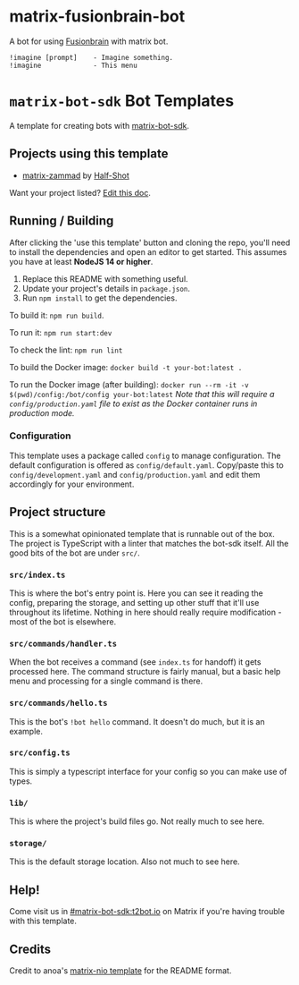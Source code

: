 # matrix-fusionbrain-bot

A bot for using [Fusionbrain](https://fusionbrain.ai/) with matrix bot.

```
!imagine [prompt]    - Imagine something.
!imagine             - This menu
```

# `matrix-bot-sdk` Bot Templates

A template for creating bots with [matrix-bot-sdk](https://www.npmjs.com/package/matrix-bot-sdk).

## Projects using this template

- [matrix-zammad](https://github.com/Half-Shot/matrix-zammad) by [Half-Shot](https://github.com/Half-Shot)

Want your project listed? [Edit this doc](https://github.com/turt2live/matrix-bot-sdk-bot-template/edit/master/README.md).

## Running / Building

After clicking the 'use this template' button and cloning the repo, you'll need to install the dependencies
and open an editor to get started. This assumes you have at least **NodeJS 14 or higher**.

1. Replace this README with something useful.
2. Update your project's details in `package.json`.
3. Run `npm install` to get the dependencies.

To build it: `npm run build`.

To run it: `npm run start:dev`

To check the lint: `npm run lint`

To build the Docker image: `docker build -t your-bot:latest .`

To run the Docker image (after building): `docker run --rm -it -v $(pwd)/config:/bot/config your-bot:latest`
*Note that this will require a `config/production.yaml` file to exist as the Docker container runs in production mode.*

### Configuration

This template uses a package called `config` to manage configuration. The default configuration is offered
as `config/default.yaml`. Copy/paste this to `config/development.yaml` and `config/production.yaml` and edit
them accordingly for your environment.

## Project structure

This is a somewhat opinionated template that is runnable out of the box. The project is TypeScript with
a linter that matches the bot-sdk itself. All the good bits of the bot are under `src/`.

### `src/index.ts`

This is where the bot's entry point is. Here you can see it reading the config, preparing the storage,
and setting up other stuff that it'll use throughout its lifetime. Nothing in here should really require
modification - most of the bot is elsewhere.

### `src/commands/handler.ts`

When the bot receives a command (see `index.ts` for handoff) it gets processed here. The command structure
is fairly manual, but a basic help menu and processing for a single command is there.

### `src/commands/hello.ts`

This is the bot's `!bot hello` command. It doesn't do much, but it is an example.

### `src/config.ts`

This is simply a typescript interface for your config so you can make use of types.

### `lib/`

This is where the project's build files go. Not really much to see here.

### `storage/`

This is the default storage location. Also not much to see here.

## Help!

Come visit us in [#matrix-bot-sdk:t2bot.io](https://matrix.to/#/#matrix-bot-sdk:t2bot.io) on Matrix if you're
having trouble with this template.

## Credits

Credit to anoa's [matrix-nio template](https://github.com/anoadragon453/nio-template) for the README format.
